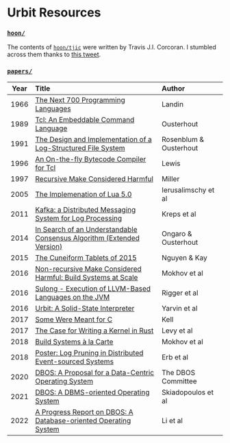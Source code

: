 # Urbit Resources

### [`hoon/`](hoon)
The contents of [`hoon/tjic`](hoon/tjic) were written by Travis J.I. Corcoran. I
stumbled across them thanks to [this
tweet](https://twitter.com/MorlockP/status/1502367967476174859?ref_src=twsrc%5Etfw%7Ctwcamp%5Etweetembed%7Ctwterm%5E1502367967476174859%7Ctwgr%5E%7Ctwcon%5Es1_c10&ref_url=https%3A%2F%2Fpublish.twitter.com%2F%3Fquery%3Dhttps3A2F2Ftwitter.com2FMorlockP2Fstatus2F1502367967476174859widget%3DTweet).

### [`papers/`](papers)

 Year | Title                                                                                                                    | Author
------|:-------------------------------------------------------------------------------------------------------------------------|:-----------------------
 1966 | [The Next 700 Programming Languages](papers/next-700-1966-landin.pdf)                                                    | Landin
 1989 | [Tcl: An Embeddable Command Language](papers/tcl-usenix-1989-ousterhout.pdf)                                             | Ousterhout
 1991 | [The Design and Implementation of a Log-Structured File System](papers/lfs-1991-rosenblum-ousterhout.pdf)                | Rosenblum & Ousterhout
 1996 | [An On-the-fly Bytecode Compiler for Tcl](papers/tcl-bytecode-compiler-1996-lewis.pdf)                                   | Lewis
 1997 | [Recursive Make Considered Harmful](papers/recursive-make-1997-miller.pdf)                                               | Miller
 2005 | [The Implemenation of Lua 5.0](papers/lua-5-implementation-2005-ierusalimschy-et-al.pdf)                                 | Ierusalimschy et al
 2011 | [Kafka: a Distributed Messaging System for Log Processing](papers/kafka-2011-kreps-et-al.pdf)                            | Kreps et al
 2014 | [In Search of an Understandable Consensus Algorithm (Extended Version)](papers/raft-extended-2014-ongaro-ousterhout.pdf) | Ongaro & Ousterhout
 2015 | [The Cuneiform Tablets of 2015](papers/cuneiform-2015-nguyen-kay.pdf)                                                    | Nguyen & Kay
 2016 | [Non-recursive Make Considered Harmful: Build Systems at Scale](papers/non-recursive-make-2016-mokhov-et-al.pdf)         | Mokhov et al
 2016 | [Sulong - Execution of LLVM-Based Languages on the JVM](papers/sulong-2016-rigger-et-al.pdf)                             | Rigger et al
 2016 | [Urbit: A Solid-State Interpreter](papers/urbit-2016-yarvin-et-al.pdf)                                                   | Yarvin et al
 2017 | [Some Were Meant for C](papers/meant-for-c-2017-kell.pdf)                                                                | Kell
 2017 | [The Case for Writing a Kernel in Rust](papers/levy-et-al-2017-rust-kernel.pdf)                                          | Levy et al
 2018 | [Build Systems à la Carte](papers/build-systems-2018-mokhov-et-al.pdf)                                                   | Mokhov et al
 2018 | [Poster: Log Pruning in Distributed Event-sourced Systems](papers/poster-log-pruning-2018-erb-et-al.pdf)                 | Erb et al
 2020 | [DBOS: A Proposal for a Data-Centric Operating System](papers/dbos-proposal-2020-cafarella-et-al.pdf)                    | The DBOS Committee
 2021 | [DBOS: A DBMS-oriented Operating System](papers/dbos-2021-skiadopoulos-et-al.pdf)                                        | Skiadopoulos et al
 2022 | [A Progress Report on DBOS: A Database-oriented Operating System](papers/dbos-progress-report-2022-li-et-al.pdf)         | Li et al
